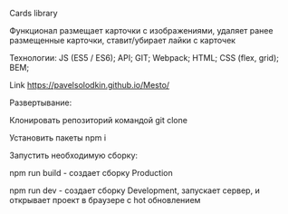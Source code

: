Cards library

Функционал размещает карточки с изображениями, удаляет ранее размещенные карточки, ставит/убирает лайки с карточек

Технологии: JS (ES5 / ES6); API; GIT; Webpack; HTML; CSS (flex, grid); BEM;

Link https://pavelsolodkin.github.io/Mesto/

Развертывание:

Клонировать репозиторий командой git clone

Установить пакеты npm i

Запустить необходимую сборку:

npm run build - создает сборку Production

npm run dev - создает сборку Development, запускает сервер, и открывает проект в браузере с hot обновлением
